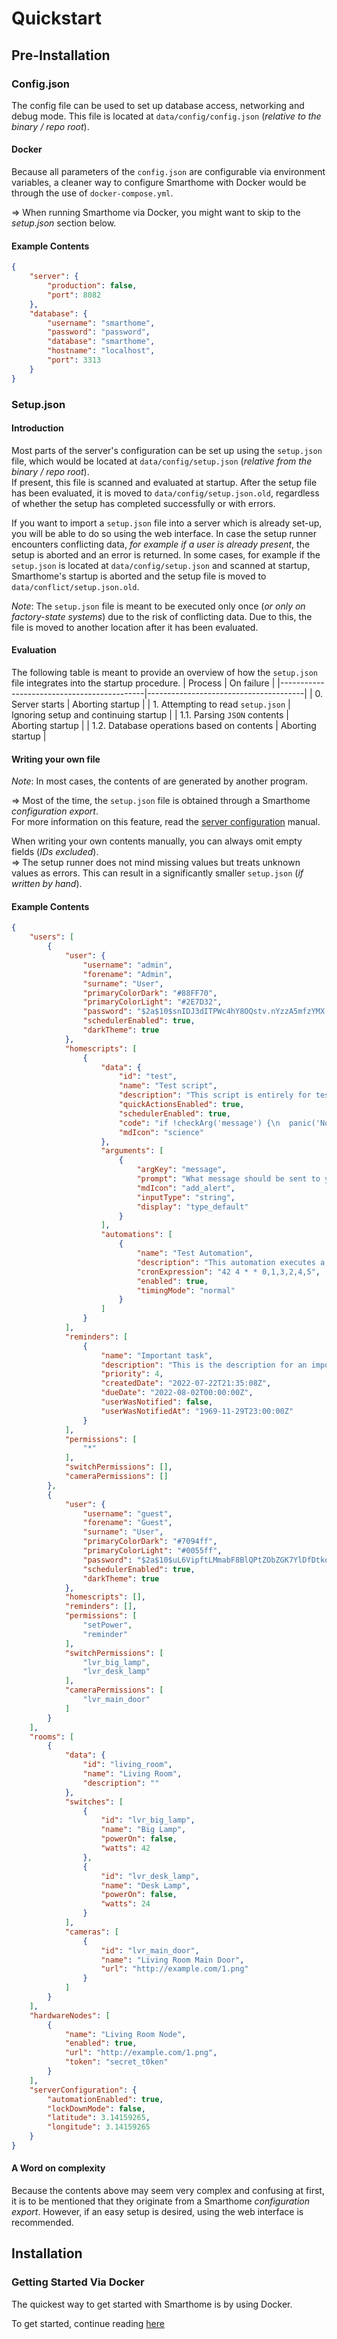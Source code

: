 # Quickstart
## Pre-Installation
### Config.json
The config file can be used to set up database access, networking and debug mode.
This file is located at `data/config/config.json` (*relative to the binary / repo root*).

#### Docker
Because all parameters of the `config.json` are configurable via environment variables, a cleaner way to configure Smarthome with Docker would be through the use of `docker-compose.yml`.

⇒ When running Smarthome via Docker, you might want to skip to the *setup.json* section below.

#### Example Contents
```json
{
    "server": {
        "production": false,
        "port": 8082
    },
    "database": {
        "username": "smarthome",
        "password": "password",
        "database": "smarthome",
        "hostname": "localhost",
        "port": 3313
    }
}
```

### Setup.json
#### Introduction
Most parts of the server's configuration can be set up using the `setup.json` file, which would be located at `data/config/setup.json` (*relative from the binary / repo root*).  
If present, this file is scanned and evaluated at startup.
After the setup file has been evaluated, it is moved to `data/config/setup.json.old`, regardless of whether the setup has completed successfully or with errors.

If you want to import a `setup.json` file into a server which is already set-up, you will be able to do so using the web interface.
In case the setup runner encounters conflicting data, *for example if a user is already present*, the setup is aborted and an error is returned.
In some cases, for example if the `setup.json` is located at `data/config/setup.json` and scanned at startup, Smarthome's startup is aborted and the setup file is moved to `data/conflict/setup.json.old`.

*Note*: The `setup.json` file is meant to be executed only once (*or only on factory-state systems*) due to the risk of conflicting data.
Due to this, the file is moved to another location after it has been evaluated.
#### Evaluation
The following table is meant to provide an overview of how the `setup.json` file integrates into the startup procedure.
| Process                                    | On failure                            |
|--------------------------------------------|---------------------------------------|
| 0. Server starts                           | Aborting startup                      |
| 1. Attempting to read `setup.json`         | Ignoring setup and continuing startup |
| 1.1. Parsing `JSON` contents               | Aborting startup                      |
| 1.2. Database operations based on contents | Aborting startup                      |

#### Writing your own file
*Note*: In most cases, the contents of are generated by another program.

⇒ Most of the time, the `setup.json` file is obtained through a Smarthome *configuration export*.  
For more information on this feature, read the [server configuration](./ServerConfiguration.md) manual.

When writing your own contents manually, you can always omit empty fields (*IDs excluded*).  
⇒ The setup runner does not mind missing values but treats unknown values as errors. This can result in a significantly smaller `setup.json` (*if written by hand*).

#### Example Contents

```json
{
    "users": [
        {
            "user": {
                "username": "admin",
                "forename": "Admin",
                "surname": "User",
                "primaryColorDark": "#88FF70",
                "primaryColorLight": "#2E7D32",
                "password": "$2a$10$snIDJ3dITPWc4hY8OQstv.nYzzA5mfzYMX.IgwlmtCcMzlKrKHC9m",
                "schedulerEnabled": true,
                "darkTheme": true
            },
            "homescripts": [
                {
                    "data": {
                        "id": "test",
                        "name": "Test script",
                        "description": "This script is entirely for testing",
                        "quickActionsEnabled": true,
                        "schedulerEnabled": true,
                        "code": "if !checkArg('message') {\n  panic('No `message` argument specified!')\n}\n\nnotify(\n  \"Message\",\n  getArg('message'),\n  1,\n)",
                        "mdIcon": "science"
                    },
                    "arguments": [
                        {
                            "argKey": "message",
                            "prompt": "What message should be sent to you?",
                            "mdIcon": "add_alert",
                            "inputType": "string",
                            "display": "type_default"
                        }
                    ],
                    "automations": [
                        {
                            "name": "Test Automation",
                            "description": "This automation executes a script which will fail due to missing arguments.",
                            "cronExpression": "42 4 * * 0,1,3,2,4,5",
                            "enabled": true,
                            "timingMode": "normal"
                        }
                    ]
                }
            ],
            "reminders": [
                {
                    "name": "Important task",
                    "description": "This is the description for an important task",
                    "priority": 4,
                    "createdDate": "2022-07-22T21:35:08Z",
                    "dueDate": "2022-08-02T00:00:00Z",
                    "userWasNotified": false,
                    "userWasNotifiedAt": "1969-11-29T23:00:00Z"
                }
            ],
            "permissions": [
                "*"
            ],
            "switchPermissions": [],
            "cameraPermissions": []
        },
        {
            "user": {
                "username": "guest",
                "forename": "Guest",
                "surname": "User",
                "primaryColorDark": "#7094ff",
                "primaryColorLight": "#0055ff",
                "password": "$2a$10$uL6VipftLMmabF8BlQPtZObZGK7YlDfDtkoXSwvJKFX5CtJ83ecYK",
                "schedulerEnabled": true,
                "darkTheme": true
            },
            "homescripts": [],
            "reminders": [],
            "permissions": [
                "setPower",
                "reminder"
            ],
            "switchPermissions": [
                "lvr_big_lamp",
                "lvr_desk_lamp"
            ],
            "cameraPermissions": [
                "lvr_main_door"
            ]
        }
    ],
    "rooms": [
        {
            "data": {
                "id": "living_room",
                "name": "Living Room",
                "description": ""
            },
            "switches": [
                {
                    "id": "lvr_big_lamp",
                    "name": "Big Lamp",
                    "powerOn": false,
                    "watts": 42
                },
                {
                    "id": "lvr_desk_lamp",
                    "name": "Desk Lamp",
                    "powerOn": false,
                    "watts": 24
                }
            ],
            "cameras": [
                {
                    "id": "lvr_main_door",
                    "name": "Living Room Main Door",
                    "url": "http://example.com/1.png"
                }
            ]
        }
    ],
    "hardwareNodes": [
        {
            "name": "Living Room Node",
            "enabled": true,
            "url": "http://example.com/1.png",
            "token": "secret_t0ken"
        }
    ],
    "serverConfiguration": {
        "automationEnabled": true,
        "lockDownMode": false,
        "latitude": 3.14159265,
        "longitude": 3.14159265
    }
}
```
#### A Word on complexity
Because the contents above may seem very complex and confusing at first, it is to be mentioned that they originate from a Smarthome *configuration export*.
However, if an easy setup is desired, using the web interface is recommended.

## Installation
### Getting Started Via Docker
The quickest way to get started with Smarthome is by using Docker.

To get started, continue reading [here](./Docker.md)
